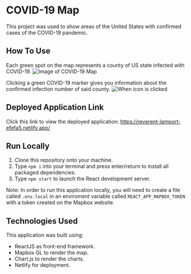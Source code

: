 # COVID-19 Map

This project was used to show areas of the United States with confirmed cases of the COVID-19 pandemic. 

## How To Use

Each green spot on the map represents a county of US state infected with COVID-19.
![Image of COVID-19 Map](https://i.ibb.co/hc9C551/Screen-Shot-2020-09-20-at-9-25-25-PM.png=200x)


Clicking a green COVID-19 marker gives you information about the confirmed infection number of said county.
![When icon is clicked](https://i.ibb.co/zmQZfN7/Screen-Shot-2020-09-20-at-9-25-48-PM.png==200x)

## Deployed Application Link

Click this link to view the deployed application: https://reverent-lamport-efefa5.netlify.app/

## Run Locally

1. Clone this repository onto your machine.
2. Type `npm i` into your terminal and press enter/return to install all packaged dependencies.
3. Type `npm start` to launch the React development server.

Note: In order to run this application locally, you will need to create a file called `.env.local` in an enviroment variable called `REACT_APP_MAPBOX_TOKEN` with a token created on the Mapbox website.

## Technologies Used

This application was built using: 
- ReactJS as front-end framework.
- Mapbox GL to render the map.
- Chart.js to render the charts.
- Netlify for deployment.
